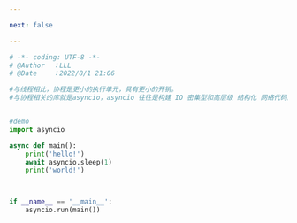 ```yaml
---

next: false

---
```




<BlogInfo id="518" title="1.什么是协程" author="白日梦想猿" pv=0 read_times=0 pre_cost_time="0分18秒" category="协程" tag_list="['协程']" create_time="2022.08.01 21:06:17" update_time="2022.08.01 21:27:05" />

```python
# -*- coding: UTF-8 -*-                            
# @Author  ：LLL                         
# @Date    ：2022/8/1 21:06  

#与线程相比，协程是更小的执行单元，具有更小的开销。
#与协程相关的库就是asyncio，asyncio 往往是构建 IO 密集型和高层级 结构化 网络代码的最佳选择。


#demo
import asyncio

async def main():
    print('hello!')
    await asyncio.sleep(1)
    print('world!')



if __name__ == '__main__':
    asyncio.run(main())





```



<ActionBox />
